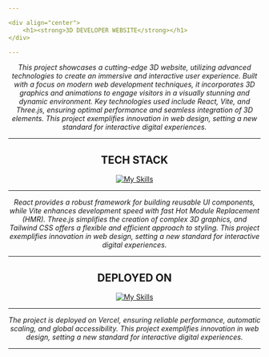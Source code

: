 ```yaml
---

<div align="center">
    <h1><strong>3D DEVELOPER WEBSITE</strong></h1>
</div>

---
```


<p align="center">
    <em>This project showcases a cutting-edge 3D website, utilizing advanced technologies to create an immersive and interactive user experience. Built with a focus on modern web development techniques, it incorporates 3D graphics and animations to engage visitors in a visually stunning and dynamic environment. Key technologies used include React, Vite, and Three.js, ensuring optimal performance and seamless integration of 3D elements. This project exemplifies innovation in web design, setting a new standard for interactive digital experiences.</em>
</p>

---

<div align="center">
    <h2><strong>TECH STACK</strong></h2>

[![My Skills](https://skillicons.dev/icons?i=react,vite,threejs,tailwind)](https://skillicons.dev)
</div>

---

<p align="center">
    <em>React provides a robust framework for building reusable UI components, while Vite enhances development speed with fast Hot Module Replacement (HMR). Three.js simplifies the creation of complex 3D graphics, and Tailwind CSS offers a flexible and efficient approach to styling. This project exemplifies innovation in web design, setting a new standard for interactive digital experiences.</em>
</p>

---

<div align="center">
    <h2><strong>DEPLOYED ON</strong></h2>

[![My Skills](https://skillicons.dev/icons?i=vercel)](https://skillicons.dev)
</div>

---

<p align="center">
    <em>The project is deployed on Vercel, ensuring reliable performance, automatic scaling, and global accessibility. This project exemplifies innovation in web design, setting a new standard for interactive digital experiences.</em>
</p>

---